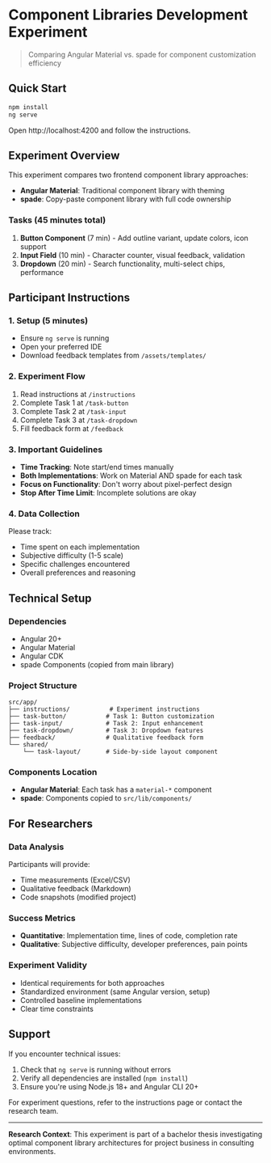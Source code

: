 # Component Libraries Development Experiment

> Comparing Angular Material vs. spade for component customization efficiency

## Quick Start

```bash
npm install
ng serve
```

Open http://localhost:4200 and follow the instructions.

## Experiment Overview

This experiment compares two frontend component library approaches:

- **Angular Material**: Traditional component library with theming
- **spade**: Copy-paste component library with full code ownership

### Tasks (45 minutes total)

1. **Button Component** (7 min) - Add outline variant, update colors, icon support
2. **Input Field** (10 min) - Character counter, visual feedback, validation
3. **Dropdown** (20 min) - Search functionality, multi-select chips, performance

## Participant Instructions

### 1. Setup (5 minutes)

- Ensure `ng serve` is running
- Open your preferred IDE
- Download feedback templates from `/assets/templates/`

### 2. Experiment Flow

1. Read instructions at `/instructions`
2. Complete Task 1 at `/task-button`
3. Complete Task 2 at `/task-input`
4. Complete Task 3 at `/task-dropdown`
5. Fill feedback form at `/feedback`

### 3. Important Guidelines

- **Time Tracking**: Note start/end times manually
- **Both Implementations**: Work on Material AND spade for each task
- **Focus on Functionality**: Don't worry about pixel-perfect design
- **Stop After Time Limit**: Incomplete solutions are okay

### 4. Data Collection

Please track:

- Time spent on each implementation
- Subjective difficulty (1-5 scale)
- Specific challenges encountered
- Overall preferences and reasoning

## Technical Setup

### Dependencies

- Angular 20+
- Angular Material
- Angular CDK
- spade Components (copied from main library)

### Project Structure

```
src/app/
├── instructions/           # Experiment instructions
├── task-button/           # Task 1: Button customization
├── task-input/            # Task 2: Input enhancement
├── task-dropdown/         # Task 3: Dropdown features
├── feedback/              # Qualitative feedback form
└── shared/
    └── task-layout/       # Side-by-side layout component
```

### Components Location

- **Angular Material**: Each task has a `material-*` component
- **spade**: Components copied to `src/lib/components/`

## For Researchers

### Data Analysis

Participants will provide:

- Time measurements (Excel/CSV)
- Qualitative feedback (Markdown)
- Code snapshots (modified project)

### Success Metrics

- **Quantitative**: Implementation time, lines of code, completion rate
- **Qualitative**: Subjective difficulty, developer preferences, pain points

### Experiment Validity

- Identical requirements for both approaches
- Standardized environment (same Angular version, setup)
- Controlled baseline implementations
- Clear time constraints

## Support

If you encounter technical issues:

1. Check that `ng serve` is running without errors
2. Verify all dependencies are installed (`npm install`)
3. Ensure you're using Node.js 18+ and Angular CLI 20+

For experiment questions, refer to the instructions page or contact the research team.

---

**Research Context**: This experiment is part of a bachelor thesis investigating optimal component library architectures for project business in consulting environments.
